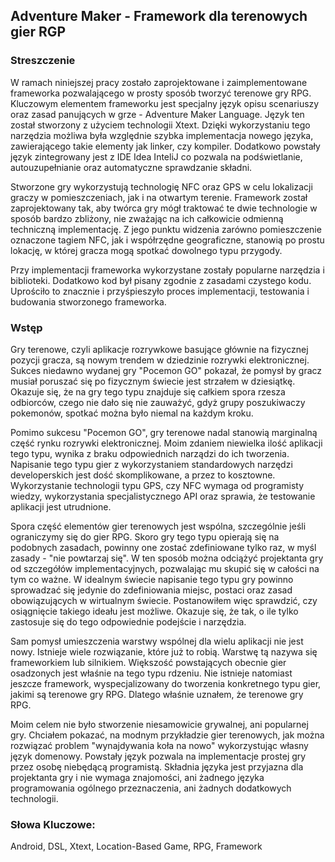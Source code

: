 ## Adventure Maker - Framework dla terenowych gier RGP

### Streszczenie

W ramach niniejszej pracy zostało zaprojektowane i zaimplementowane frameworka pozwalającego w prosty sposób tworzyć terenowe gry RPG. Kluczowym elementem frameworku jest specjalny język opisu scenariuszy oraz zasad panujących w grze - Adventure Maker Language. Język ten został stworzony z użyciem technologii Xtext. Dzięki wykorzystaniu tego narzędzia możliwa była względnie szybka implementacja nowego języka, zawierającego takie elementy jak linker, czy kompiler. Dodatkowo powstały język zintegrowany jest z IDE Idea InteliJ co pozwala na podświetlanie, autouzupełnianie oraz automatyczne sprawdzanie składni.
  
Stworzone gry wykorzystują technologię NFC oraz GPS w celu lokalizacji graczy w pomieszczeniach, jak i na otwartym terenie. Framework został zaprojektowany tak, aby twórca gry mógł traktować te dwie technologie w sposób bardzo zbliżony, nie zważając na ich  całkowicie odmienną techniczną implementację. Z jego punktu widzenia zarówno pomieszczenie oznaczone tagiem NFC, jak i współrzędne geograficzne, stanowią po prostu lokację, w której gracza mogą spotkać dowolnego typu przygody. 
  
Przy implementacji frameworka wykorzystane zostały popularne narzędzia i biblioteki. Dodatkowo kod był pisany zgodnie z zasadami czystego kodu. Uprościło to znacznie i przyśpieszyło proces implementacji, testowania i budowania stworzonego frameworka.

### Wstęp

Gry terenowe, czyli aplikacje rozrywkowe basujące głównie na fizycznej pozycji gracza, są nowym trendem w dziedzinie rozrywki elektronicznej. Sukces niedawno wydanej gry "Pocemon GO" pokazał, że pomysł by gracz musiał poruszać się po fizycznym świecie jest strzałem w dziesiątkę. Okazuje się, że na gry tego typu znajduje się całkiem spora rzesza odbiorców, czego nie dało się nie zauważyć, gdyż grupy poszukiwaczy pokemonów, spotkać można było niemal na każdym kroku.

Pomimo sukcesu "Pocemon GO", gry terenowe nadal stanowią marginalną część rynku rozrywki elektronicznej. Moim zdaniem niewielka ilość aplikacji tego typu, wynika z braku odpowiednich narządzi do ich tworzenia. Napisanie tego typu gier z wykorzystaniem standardowych narzędzi developerskich jest dość skomplikowane, a przez to kosztowne. Wykorzystanie technologii typu GPS, czy NFC wymaga od programisty wiedzy, wykorzystania specjalistycznego API oraz sprawia, że testowanie aplikacji jest utrudnione.

Spora część elementów gier terenowych jest wspólna, szczególnie jeśli ograniczymy się do gier RPG. Skoro gry tego typu opierają się na podobnych zasadach, powinny one zostać zdefiniowane tylko raz, w myśl zasady - "nie powtarzaj się". W ten sposób można odciążyć projektanta gry od szczegółów implementacyjnych, pozwalając mu skupić się w całości na tym co ważne. W idealnym świecie napisanie tego typu gry powinno sprowadzać się jedynie do zdefiniowania miejsc, postaci oraz zasad obowiązujących w wirtualnym świecie. Postanowiłem więc sprawdzić, czy osiągnięcie takiego ideału jest możliwe. Okazuje się, że tak, o ile tylko zastosuje się do tego odpowiednie podejście i narzędzia.

Sam pomysł umieszczenia warstwy wspólnej dla wielu aplikacji nie jest nowy. Istnieje wiele rozwiązanie, które już to robią. Warstwę tą nazywa się frameworkiem lub silnikiem. Większość powstających obecnie gier osadzonych jest właśnie na tego typu rdzeniu. Nie istnieje natomiast jeszcze framework, wyspecjalizowany do tworzenia konkretnego typu gier, jakimi są terenowe gry RPG. Dlatego właśnie uznałem, że terenowe gry RPG. 

Moim celem nie było stworzenie niesamowicie grywalnej, ani popularnej gry. Chciałem pokazać, na modnym przykładzie gier terenowych, jak można rozwiązać problem "wynajdywania koła na nowo" wykorzystując własny język domenowy. Powstały język pozwala na implementacje prostej gry przez osobę niebędącą programistą. Składnia języka jest przyjazna dla projektanta gry i nie wymaga znajomości, ani żadnego języka programowania ogólnego przeznaczenia, ani żadnych dodatkowych technologii.

### Słowa Kluczowe:

Android, DSL, Xtext, Location-Based Game, RPG, Framework
